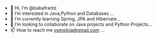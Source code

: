 - 👋 Hi, I’m @babafrantz
- 👀 I’m interested in Java,Python and Databases ...
- 🌱 I’m currently learning Spring, JPA and Hibernate...
- 💞️ I’m looking to collaborate on Java projects and Python Projects...
- 📫 How to reach me yomoloja@gmail.com ...

<!---
babafrantz/babafrantz is a ✨ special ✨ repository because its `README.md` (this file) appears on your GitHub profile.
You can click the Preview link to take a look at your changes.
--->
